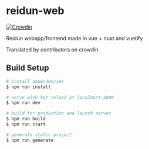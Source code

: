 # reidun-web
[![Crowdin](https://badges.crowdin.net/reidun/localized.svg)](https://crowdin.com/project/reidun)

Reidun webapp/frontend made in vue + nuxt and vuetify

Translated by contributors on crowdin

## Build Setup

``` bash
# install dependencies
$ npm run install

# serve with hot reload at localhost:3000
$ npm run dev

# build for production and launch server
$ npm run build
$ npm run start

# generate static project
$ npm run generate
```


